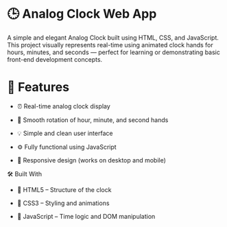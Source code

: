 # 🕒 Analog Clock Web App
A simple and elegant Analog Clock built using HTML, CSS, and JavaScript. This project visually represents real-time using animated clock hands for hours, minutes, and seconds — perfect for learning or demonstrating basic front-end development concepts.

# 📌 Features
- ⏰ Real-time analog clock display

- 🎯 Smooth rotation of hour, minute, and second hands

- 💡 Simple and clean user interface

- ⚙️ Fully functional using JavaScript

- 📱 Responsive design (works on desktop and mobile)

🛠️ Built With
- 🧱 HTML5 – Structure of the clock

- 🎨 CSS3 – Styling and animations

- 🧠 JavaScript – Time logic and DOM manipulation
